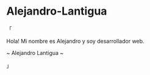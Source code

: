 # Alejandro-Lantigua

「

Hola!
Mi nombre es Alejandro y soy desarrollador web.

~ Alejandro Lantigua ~

」
